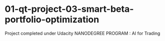 # 01-qt-project-03-smart-beta-portfolio-optimization
Project completed under Udacity NANODEGREE PROGRAM : AI for Trading
